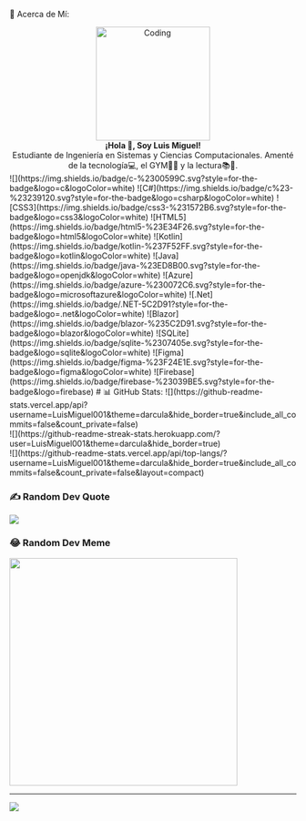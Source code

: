 💫 Acerca de Mí:
<div style="text-align:center;">
  <img alt="Coding" width="200" src="https://aleduran.com/wp-content/uploads/lenguajes-programacion-top.gif"><br>
  <strong>¡Hola 👋, Soy Luis Miguel!</strong><br>
  Estudiante de Ingeniería en Sistemas y Ciencias Computacionales.
  Amenté de la tecnología💻, el GYM💪🔱 y la lectura📚📕. 
</div>
![](https://img.shields.io/badge/c-%2300599C.svg?style=for-the-badge&logo=c&logoColor=white) ![C#](https://img.shields.io/badge/c%23-%23239120.svg?style=for-the-badge&logo=csharp&logoColor=white) ![CSS3](https://img.shields.io/badge/css3-%231572B6.svg?style=for-the-badge&logo=css3&logoColor=white) ![HTML5](https://img.shields.io/badge/html5-%23E34F26.svg?style=for-the-badge&logo=html5&logoColor=white) ![Kotlin](https://img.shields.io/badge/kotlin-%237F52FF.svg?style=for-the-badge&logo=kotlin&logoColor=white) ![Java](https://img.shields.io/badge/java-%23ED8B00.svg?style=for-the-badge&logo=openjdk&logoColor=white) ![Azure](https://img.shields.io/badge/azure-%230072C6.svg?style=for-the-badge&logo=microsoftazure&logoColor=white) ![.Net](https://img.shields.io/badge/.NET-5C2D91?style=for-the-badge&logo=.net&logoColor=white) ![Blazor](https://img.shields.io/badge/blazor-%235C2D91.svg?style=for-the-badge&logo=blazor&logoColor=white) ![SQLite](https://img.shields.io/badge/sqlite-%2307405e.svg?style=for-the-badge&logo=sqlite&logoColor=white) ![Figma](https://img.shields.io/badge/figma-%23F24E1E.svg?style=for-the-badge&logo=figma&logoColor=white) ![Firebase](https://img.shields.io/badge/firebase-%23039BE5.svg?style=for-the-badge&logo=firebase)
# 📊 GitHub Stats:
![](https://github-readme-stats.vercel.app/api?username=LuisMiguel001&theme=darcula&hide_border=true&include_all_commits=false&count_private=false)<br/>
![](https://github-readme-streak-stats.herokuapp.com/?user=LuisMiguel001&theme=darcula&hide_border=true)<br/>
![](https://github-readme-stats.vercel.app/api/top-langs/?username=LuisMiguel001&theme=darcula&hide_border=true&include_all_commits=false&count_private=false&layout=compact)

### ✍️ Random Dev Quote
![](https://quotes-github-readme.vercel.app/api?type=vetical&theme=gruvbox)

### 😂 Random Dev Meme
<img src='https://randommeme-five.vercel.app/' style="height: 400px;"/>

---
[![](https://visitcount.itsvg.in/api?id=LuisMiguel001&icon=0&color=2)](https://visitcount.itsvg.in)

<!-- Proudly created with GPRM ( https://gprm.itsvg.in ) -->

